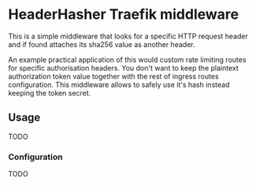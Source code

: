 
# HeaderHasher Traefik middleware

This is a simple middleware that looks for a specific HTTP request header and if found attaches its sha256 value as another header. 

An example practical application of this would custom rate limiting routes for specific authorisation headers. You don't want to keep the plaintext
authorization token value together with the rest of ingress routes configuration. This middleware allows to safely use it's hash instead keeping the token secret.

## Usage

TODO

### Configuration

TODO
